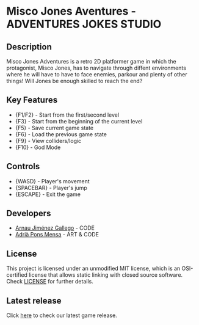 # Misco Jones Aventures - ADVENTURES JOKES STUDIO

## Description

 Misco Jones Adventures is a retro 2D platformer game in which the protagonist, Misco Jones, has to navigate through diffent environments where he will have to have to face enemies, parkour and plenty of other things! Will Jones be enough skilled to reach the end?

## Key Features

 - {F1/F2} - Start from the first/second level
 - {F3} - Start from the beginning of the current level
 - {F5} - Save current game state
 - {F6} - Load the previous game state
 - {F9} - View colliders/logic
 - {F10} - God Mode
 
## Controls

 - {WASD} - Player's movement
 - {SPACEBAR} - Player's jump
 - {ESCAPE} - Exit the game

## Developers

 - [Arnau Jiménez Gallego](https://github.com/Historn) - CODE 
 - [Adrià Pons Mensa](https://github.com/AdriaPm) - ART & CODE
 
## License

This project is licensed under an unmodified MIT license, which is an OSI-certified license that allows static linking with closed source software. Check [LICENSE](https://mit-license.org/) for further details.

## Latest release

 Click [here](https://github.com/Historn/GameDev-Platformer/releases) to check our latest game release.

